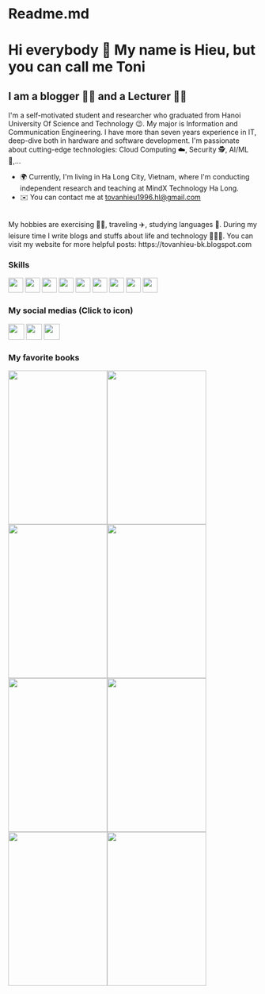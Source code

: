 # Readme.md
Hi everybody 👋 My name is Hieu, but you can call me Toni
============================

I am a blogger 👨‍💻 and a Lecturer 🧑‍🏫
----------------------------------
I'm a self-motivated student and researcher who graduated from Hanoi University Of Science and Technology 😉. My major is Information and Communication Engineering. I have more than seven years experience in IT, deep-dive both in hardware and software development. I'm passionate about cutting-edge technologies: Cloud Computing ☁️, Security 🕵️, AI/ML🤖,...
* 🌍 Currently, I'm living in Ha Long City, Vietnam, where I'm conducting independent research and teaching at MindX Technology Ha Long.
* ✉️ You can contact me at [tovanhieu1996.hl@gmail.com](mailto:tovanhieu1996.hl@gmail.com)
</br>
My hobbies are exercising 🏃‍♂️, traveling ✈️, studying languages 📖. During my leisure time I write blogs and stuffs about life and technology 🧑🏻‍💻.
You can visit my website for more helpful posts: https://tovanhieu-bk.blogspot.com
</br>

### Skills
<p align="left">
<img src="https://upload.wikimedia.org/wikipedia/commons/thumb/c/c3/Python-logo-notext.svg/1869px-Python-logo-notext.svg.png" width="30px" height="30px" alt="">
<img src="https://cdn.icon-icons.com/icons2/2415/PNG/512/java_original_wordmark_logo_icon_146459.png" width="30px" height="30px" alt="">
<img src="https://cdn-icons-png.flaticon.com/512/6132/6132222.png" width="30px" height="30px" alt="">
<img src="https://cdn.iconscout.com/icon/free/png-256/free-javascript-2038874-1720087.png"  width="30px" height="30px" alt="">
<img src="https://cdn-icons-png.flaticon.com/512/919/919827.png" width="30px" height="30px" alt="">
<img src="https://cdn-icons-png.flaticon.com/512/919/919826.png" width="30px" height="30px" alt="">
<img src="https://uxwing.com/wp-content/themes/uxwing/download/brands-and-social-media/kubernetes-icon.png" width="30px" height="30px" alt="">
<img src="https://encrypted-tbn0.gstatic.com/images?q=tbn:ANd9GcQc7KjHTXcgfW6r9P_Q3xsgbSdC-RewQObGtQ&usqp=CAU" width="30px" height="30px" alt="">
<img src="https://icons.veryicon.com/png/o/miscellaneous/color-work-icon/blockchain-2.png" width="30px" height="30px" alt="">  
</p>

### My social medias (Click to icon)
<p align="left"><a href="https://www.linkedin.com/in/tô-văn-hiệu-8b566a130/" target="_blank" rel="noreferrer"><img src="https://raw.githubusercontent.com/danielcranney/readme-generator/main/public/icons/socials/linkedin.svg" width="32" height="32" /></a>
<a href="https://www.youtube.com/@hieutovan96" target="_blank" rel="noreferrer"><img src="https://raw.githubusercontent.com/danielcranney/readme-generator/main/public/icons/socials/youtube.svg" width="32" height="32" /></a>
<a href="https://twitter.com/hieutv96" target="_blank" rel="noreferrer"><img src="https://png.pngtree.com/png-vector/20221018/ourmid/pngtree-twitter-social-media-round-icon-png-image_6315985.png" width="32" height="32" /></a></p>

### My favorite books
<img src="https://github.com/tovanhieu/tovanhieu/assets/26000753/f7f5cd46-b64f-40db-8df7-045ab2a77a82" width="200px" height="310px"><img src="https://m.media-amazon.com/images/I/81QoSy74EFL._AC_UF1000,1000_QL80_.jpg" width="200px" height="310px"> <img src="https://images-na.ssl-images-amazon.com/images/I/91xvtzqH5xL._AC_UL900_SR615,900_.jpg" width="200px" height="310px"><img src="https://github.com/tovanhieu/tovanhieu/assets/26000753/86e90675-024c-4133-9cf7-a668453e4395" width="200px" height="310px"><img src="https://github.com/tovanhieu/tovanhieu/assets/26000753/aded8d3c-507a-4e52-97ed-23e2791e95ec)" width="200px" height="310px"><img src="https://github.com/tovanhieu/tovanhieu/assets/26000753/4b7076c4-e313-42b8-a574-1cce6ed5bb8e" width="200px" height="310px"> <img src="https://www.combatready.ee/wp-content/uploads/2023/02/Your-next-five-moves-1-198x300.jpg" width="200px" height="310px"><img src="https://m.media-amazon.com/images/I/81jla7EU+bL._AC_UF1000,1000_QL80_.jpg" width="200px" height="310px">


